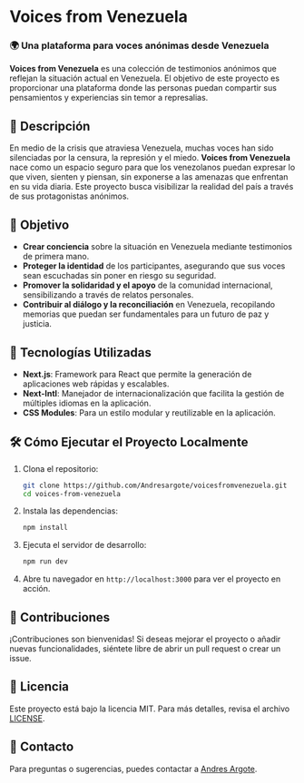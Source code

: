 # Voices from Venezuela

### 🌍 **Una plataforma para voces anónimas desde Venezuela**

**Voices from Venezuela** es una colección de testimonios anónimos que reflejan la situación actual en Venezuela. El objetivo de este proyecto es proporcionar una plataforma donde las personas puedan compartir sus pensamientos y experiencias sin temor a represalias.

## 📜 **Descripción**

En medio de la crisis que atraviesa Venezuela, muchas voces han sido silenciadas por la censura, la represión y el miedo. **Voices from Venezuela** nace como un espacio seguro para que los venezolanos puedan expresar lo que viven, sienten y piensan, sin exponerse a las amenazas que enfrentan en su vida diaria. Este proyecto busca visibilizar la realidad del país a través de sus protagonistas anónimos.

## 🎯 **Objetivo**

- **Crear conciencia** sobre la situación en Venezuela mediante testimonios de primera mano.
- **Proteger la identidad** de los participantes, asegurando que sus voces sean escuchadas sin poner en riesgo su seguridad.
- **Promover la solidaridad y el apoyo** de la comunidad internacional, sensibilizando a través de relatos personales.
- **Contribuir al diálogo y la reconciliación** en Venezuela, recopilando memorias que puedan ser fundamentales para un futuro de paz y justicia.

## 🚀 **Tecnologías Utilizadas**

- **Next.js**: Framework para React que permite la generación de aplicaciones web rápidas y escalables.
- **Next-Intl**: Manejador de internacionalización que facilita la gestión de múltiples idiomas en la aplicación.
- **CSS Modules**: Para un estilo modular y reutilizable en la aplicación.

## 🛠️ **Cómo Ejecutar el Proyecto Localmente**

1. Clona el repositorio:

   ```bash
   git clone https://github.com/Andresargote/voicesfromvenezuela.git
   cd voices-from-venezuela
   ```

2. Instala las dependencias:

   ```bash
   npm install
   ```

3. Ejecuta el servidor de desarrollo:

   ```bash
   npm run dev
   ```

4. Abre tu navegador en `http://localhost:3000` para ver el proyecto en acción.

## 🤝 **Contribuciones**

¡Contribuciones son bienvenidas! Si deseas mejorar el proyecto o añadir nuevas funcionalidades, siéntete libre de abrir un pull request o crear un issue.

## 📜 **Licencia**

Este proyecto está bajo la licencia MIT. Para más detalles, revisa el archivo [LICENSE](LICENSE).

## 💬 **Contacto**

Para preguntas o sugerencias, puedes contactar a [Andres Argote](https://github.com/Andresargote).
